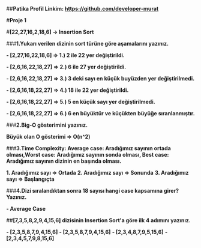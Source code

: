 ##**Patika Profil Linkim: https://github.com/developer-murat**

#**Proje 1**

#**[22,27,16,2,18,6] -> Insertion Sort**

###**1.Yukarı verilen dizinin sort türüne göre aşamalarını yazınız.**

**- [2,27,16,22,18,6] => 1.) 2 ile 22 yer değiştirildi.**

**- [2,6,16,22,18,27] => 2.) 6 ile 27 yer değiştirildi.**

**- [2,6,16,22,18,27] => 3.) 3 deki sayı en küçük buyüzden yer değiştirilmedi.**

**- [2,6,16,18,22,27] => 4.) 18 ile 22 yer değiştirildi.**

**- [2,6,16,18,22,27] => 5.)  5 en küçük sayı yer değiştirilmedi.**

**- [2,6,16,18,22,27] => 6.) 6 en büyüktür ve küçükten büyüğe sıranlanmıştır.**

###**2.Big-O gösterimini yazınız.**

**Büyük olan O gösterimi => O(n^2)**

###**3.Time Complexity: Average case: Aradığımız sayının ortada olması,Worst case: Aradığımız sayının sonda olması, Best case: Aradığımız sayının dizinin en başında olması.**

**1. Aradığımız sayı => Ortada**
**2. Aradığımız sayı => Sonunda**
**3. Aradığımız sayı => Başlangıçta**

###**4.Dizi sıralandıktan sonra 18 sayısı hangi case kapsamına girer? Yazınız.**

**- Average Case**

##**[7,3,5,8,2,9,4,15,6] dizisinin Insertion Sort'a göre ilk 4 adımını yazınız.**

**- [2,3,5,8,7,9,4,15,6]**
**- [2,3,5,8,7,9,4,15,6]**
**- [2,3,4,8,7,9,5,15,6]**
**- [2,3,4,5,7,9,8,15,6]**